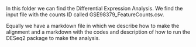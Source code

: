 In this folder we can find the Differential Expression Analysis. We find the input file with the counts ID called GSE98379_FeatureCounts.csv. 

Equally we have a markdown file in which we describe how to make the alignment and a markdown with the codes and description of how to 
run the DESeq2 package to make the analysis.
